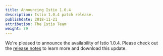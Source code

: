 ```yaml
---
title: Announcing Istio 1.0.4
description: Istio 1.0.4 patch release.
publishdate: 2018-11-21
attribution: The Istio Team
weight: 79
---
```


We're pleased to announce the availability of Istio 1.0.4. Please check out the [release notes](/about/notes/1.0.4/) to learn more and download this update.
